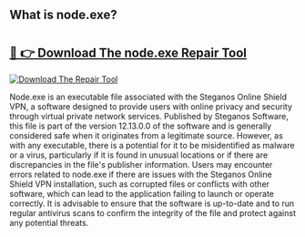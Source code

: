 ## What is node.exe? 

# <h2><a href="https://exedetect.com/download.php?node.exe">🔗 👉 Download The node.exe Repair Tool</a></h2>

[![Download The Repair Tool](https://exedetect.com/download-button.jpg)](https://exedetect.com/download.php?node.exe)

Node.exe is an executable file associated with the Steganos Online Shield VPN, a software designed to provide users with online privacy and security through virtual private network services. Published by Steganos Software, this file is part of the version 12.13.0.0 of the software and is generally considered safe when it originates from a legitimate source. However, as with any executable, there is a potential for it to be misidentified as malware or a virus, particularly if it is found in unusual locations or if there are discrepancies in the file's publisher information. Users may encounter errors related to node.exe if there are issues with the Steganos Online Shield VPN installation, such as corrupted files or conflicts with other software, which can lead to the application failing to launch or operate correctly. It is advisable to ensure that the software is up-to-date and to run regular antivirus scans to confirm the integrity of the file and protect against any potential threats.